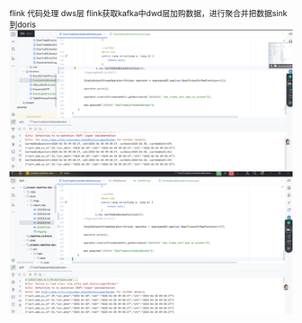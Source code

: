 flink 代码处理 dws层 flink获取kafka中dwd层加购数据，进行聚合并把数据sink到doris
![img.png](../imgs/DwsTradeCartAddUuWindow.png)
![img_1.png](../imgs/DwsTradeCartAddUuWindow_1.png)





